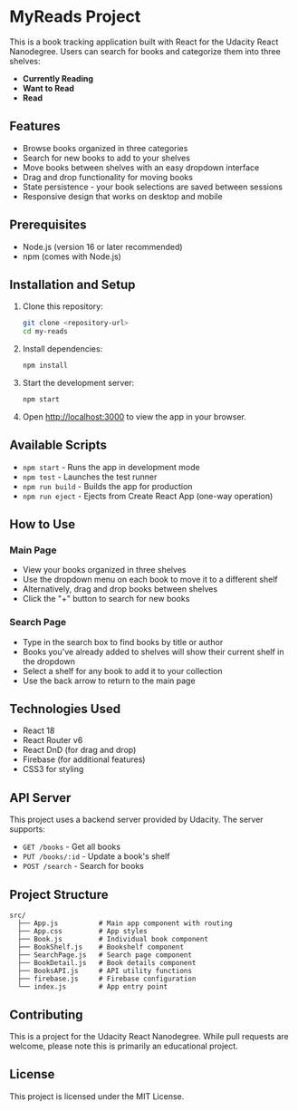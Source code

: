 # MyReads Project

This is a book tracking application built with React for the Udacity React Nanodegree. Users can search for books and categorize them into three shelves:

- **Currently Reading**
- **Want to Read**  
- **Read**

## Features

- Browse books organized in three categories
- Search for new books to add to your shelves
- Move books between shelves with an easy dropdown interface
- Drag and drop functionality for moving books
- State persistence - your book selections are saved between sessions
- Responsive design that works on desktop and mobile

## Prerequisites

- Node.js (version 16 or later recommended)
- npm (comes with Node.js)

## Installation and Setup

1. Clone this repository:
   ```bash
   git clone <repository-url>
   cd my-reads
   ```

2. Install dependencies:
   ```bash
   npm install
   ```

3. Start the development server:
   ```bash
   npm start
   ```

4. Open [http://localhost:3000](http://localhost:3000) to view the app in your browser.

## Available Scripts

- `npm start` - Runs the app in development mode
- `npm test` - Launches the test runner
- `npm run build` - Builds the app for production
- `npm run eject` - Ejects from Create React App (one-way operation)

## How to Use

### Main Page
- View your books organized in three shelves
- Use the dropdown menu on each book to move it to a different shelf
- Alternatively, drag and drop books between shelves
- Click the "+" button to search for new books

### Search Page
- Type in the search box to find books by title or author
- Books you've already added to shelves will show their current shelf in the dropdown
- Select a shelf for any book to add it to your collection
- Use the back arrow to return to the main page

## Technologies Used

- React 18
- React Router v6
- React DnD (for drag and drop)
- Firebase (for additional features)
- CSS3 for styling

## API Server

This project uses a backend server provided by Udacity. The server supports:
- `GET /books` - Get all books
- `PUT /books/:id` - Update a book's shelf
- `POST /search` - Search for books

## Project Structure

```
src/
  ├── App.js          # Main app component with routing
  ├── App.css         # App styles
  ├── Book.js         # Individual book component
  ├── BookShelf.js    # Bookshelf component
  ├── SearchPage.js   # Search page component
  ├── BookDetail.js   # Book details component
  ├── BooksAPI.js     # API utility functions
  ├── firebase.js     # Firebase configuration
  └── index.js        # App entry point
```

## Contributing

This is a project for the Udacity React Nanodegree. While pull requests are welcome, please note this is primarily an educational project.

## License

This project is licensed under the MIT License.
